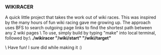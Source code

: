 ### WIKIRACER ###

A quick little project that takes the work out of wiki races.  This was inspired by the many hours of fun wiki racing
gave me growing up.  The approach uses BFS to search outgoing page links to find the shortest path between any 2
wiki pages
\\
To use, simply build by typing "make" into local terminal, followed by:\\
**./wikiracer "/wiki/start" "/wiki/target"**

\\
Have fun! I sure did while making it :)